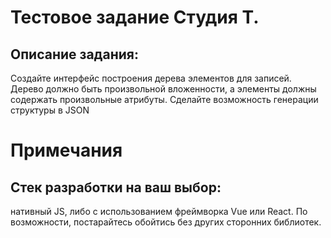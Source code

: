 # Тестовое задание Cтудия Т. 

## Описание задания: 

Создайте интерфейс построения дерева элементов для записей. Дерево должно быть произвольной вложенности, а элементы должны содержать произвольные атрибуты. Сделайте возможность генерации структуры в JSON

# Примечания 

## Стек разработки на ваш выбор:

нативный JS, либо с использованием фреймворка Vue или React. По возможности, постарайтесь обойтись без других сторонних библиотек.
